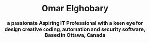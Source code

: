 <h1 align="center">Omar Elghobary</h1>
<h3 align="center"> a passionate Aspiring IT Professional with a keen eye for design creative coding, automation and security software, 
  Based in Ottawa, Canada</h3>


<!---
omarelghobary/omarelghobary is a ✨ special ✨ repository because its `README.md` (this file) appears on your GitHub profile.
You can click the Preview link to take a look at your changes.
--->
